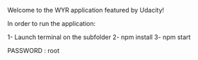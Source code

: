 Welcome to the WYR application featured by Udacity!

In order to run the application:

1- Launch terminal on the subfolder
2- npm install
3- npm start

PASSWORD : root
